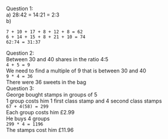 Question 1:<br/>
  a) 28:42 = 14:21 = 2:3<br/>
  b) <br/>
  ```
  7 + 10 + 17 + 8 + 12 + 8 = 62
  6 + 14 + 15 + 8 + 21 + 10 = 74
  62:74 = 31:37
  ```
Question 2:<br/>
  Between 30 and 40 shares in the ratio 4:5<br/>
  `4 + 5 = 9`<br/>
  We need to find a multiple of 9 that is between 30 and 40<br/>
  `9 * 4 = 36`<br/>
  There were 36 sweets in the bag<br/>
Question 3:<br/>
  George bought stamps in groups of 5<br/>
  1 group costs him 1 first class stamp and 4 second class stamps<br/>
  `67 + 4(58) = 299`<br/>
  Each group costs him £2.99<br/>
  He buys 4 groups<br/>
  `299 * 4 = 1196`<br/>
  The stamps cost him £11.96<br/>
